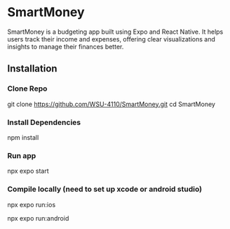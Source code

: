 # SmartMoney

SmartMoney is a budgeting app built using Expo and React Native. It helps users track their income and expenses, offering clear visualizations and insights to manage their finances better.

## Installation
### Clone Repo
git clone https://github.com/WSU-4110/SmartMoney.git
cd SmartMoney

### Install Dependencies
npm install

### Run app
npx expo start

### Compile locally (need to set up xcode or android studio)
npx expo run:ios

npx expo run:android
